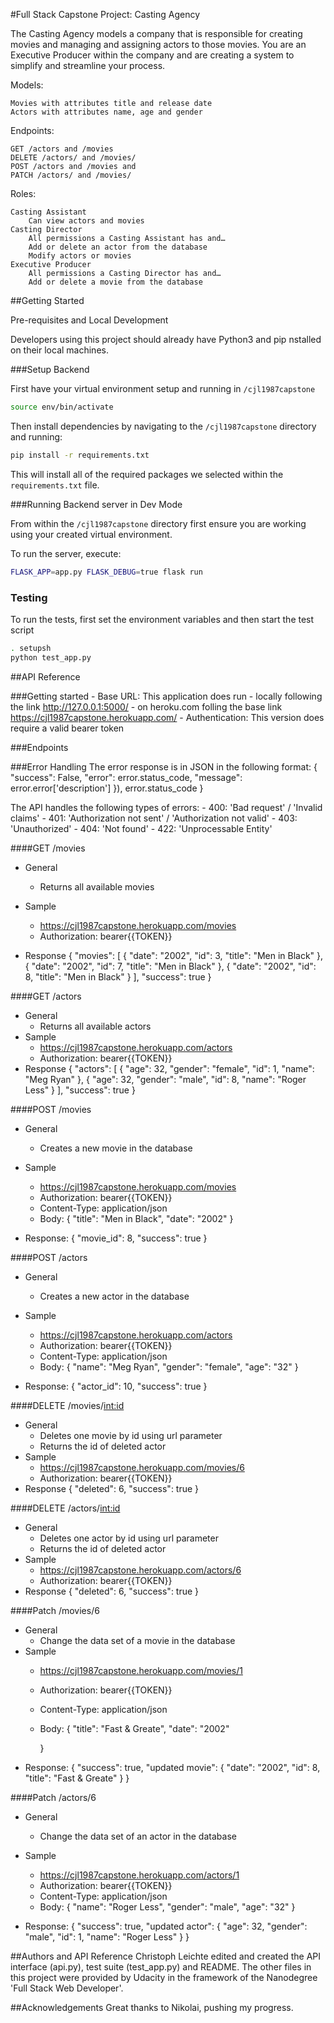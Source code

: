 #Full Stack Capstone Project: Casting Agency 

The Casting Agency models a company that is responsible for creating movies and managing and assigning actors to those movies. You are an Executive Producer within the company and are creating a system to simplify and streamline your process. 

Models:

    Movies with attributes title and release date
    Actors with attributes name, age and gender

Endpoints:

    GET /actors and /movies
    DELETE /actors/ and /movies/
    POST /actors and /movies and
    PATCH /actors/ and /movies/

Roles:

    Casting Assistant
        Can view actors and movies
    Casting Director
        All permissions a Casting Assistant has and…
        Add or delete an actor from the database
        Modify actors or movies
    Executive Producer
        All permissions a Casting Director has and…
        Add or delete a movie from the database


##Getting Started

Pre-requisites and Local Development

Developers using this project should already have Python3 and pip nstalled on their local machines.


###Setup Backend 

First have your virtual environment setup and running in `/cjl1987capstone`
	
```bash
source env/bin/activate 
```

Then install dependencies by navigating to the `/cjl1987capstone` directory and running:

```bash
pip install -r requirements.txt
```

This will install all of the required packages we selected within the `requirements.txt` file.


###Running Backend server in Dev Mode

From within the `/cjl1987capstone` directory first ensure you are working using your created virtual environment.

To run the server, execute:

```bash
FLASK_APP=app.py FLASK_DEBUG=true flask run
```


### Testing
To run the tests, first set the environment variables and then start the test script

```bash
. setupsh
python test_app.py
```


##API Reference

###Getting started 
	- Base URL: This application does run 
        - locally following the link http://127.0.0.1:5000/ 
        - on heroku.com folling the base link https://cjl1987capstone.herokuapp.com/
	- Authentication: This version does require a valid bearer token

###Endpoints

###Error Handling
The error response is in JSON in the following format:
	{
        "success": False,
        "error": error.status_code,
        "message": error.error['description']
        }), error.status_code
	}

The API handles the following types of errors:
	- 400: 	'Bad request' / 'Invalid claims'
	- 401: 	'Authorization not sent' / 'Authorization not valid'
	- 403:  'Unauthorized'
	- 404:	'Not found' 
	- 422:	'Unprocessable Entity'


####GET /movies
- General	
	- Returns all available movies
- Sample
	- https://cjl1987capstone.herokuapp.com/movies
	- Authorization: bearer{{TOKEN}}
	
- Response
	{
	    "movies": [
		{
		    "date": "2002",
		    "id": 3,
		    "title": "Men in Black"
		},
		{
		    "date": "2002",
		    "id": 7,
		    "title": "Men in Black"
		},
		{
		    "date": "2002",
		    "id": 8,
		    "title": "Men in Black"
		}
	    ],
	    "success": true
	}


####GET /actors
- General	
	- Returns all available actors
- Sample
	- https://cjl1987capstone.herokuapp.com/actors
	- Authorization: bearer{{TOKEN}}
- Response
	{
	    "actors": [
		{
		    "age": 32,
		    "gender": "female",
		    "id": 1,
		    "name": "Meg Ryan"
		},
		{
		    "age": 32,
		    "gender": "male",
		    "id": 8,
		    "name": "Roger Less"
		}
	    ],
	    "success": true
	}


####POST /movies
- General	
	- Creates a new movie in the database
- Sample
	- https://cjl1987capstone.herokuapp.com/movies
	- Authorization: bearer{{TOKEN}}
	- Content-Type: application/json
	- Body: 
		{
		    "title": "Men in Black",
		    "date": "2002"
		}
		
- Response: 
	{
	    "movie_id": 8,
	    "success": true
	}


####POST /actors
- General	
	- Creates a new actor in the database
- Sample
	- https://cjl1987capstone.herokuapp.com/actors
	- Authorization: bearer{{TOKEN}}
	- Content-Type: application/json
	- Body: 
		{
		    "name": "Meg Ryan",
		    "gender": "female", 
		    "age": "32"
		}
		
- Response: 
	{
	    "actor_id": 10,
	    "success": true
	}


####DELETE /movies/<int:id>
- General	
	- Deletes one movie by id using url parameter
	- Returns the id of deleted actor
- Sample
	- https://cjl1987capstone.herokuapp.com/movies/6
	- Authorization: bearer{{TOKEN}}
- Response
	{
	    "deleted": 6,
	    "success": true
	}


####DELETE /actors/<int:id>
- General	
	- Deletes one actor by id using url parameter
	- Returns the id of deleted actor
- Sample
	- https://cjl1987capstone.herokuapp.com/actors/6
	- Authorization: bearer{{TOKEN}}
- Response
	{
	    "deleted": 6,
	    "success": true
	}


####Patch /movies/6
- General	
	- Change the data set of a movie in the database
- Sample
	- https://cjl1987capstone.herokuapp.com/movies/1
	- Authorization: bearer{{TOKEN}}
	- Content-Type: application/json
	- Body: 
		{
		    "title": "Fast & Greate", 
		    "date": "2002"
		 
		}	
- Response: 
	{
	    "success": true,
	    "updated movie": {
		"date": "2002",
		"id": 8,
		"title": "Fast & Greate"
	    }
	}


####Patch /actors/6
- General	
	- Change the data set of an actor in the database
- Sample
	- https://cjl1987capstone.herokuapp.com/actors/1
	- Authorization: bearer{{TOKEN}}
	- Content-Type: application/json
	- Body: 
		{
		    "name": "Roger Less",
		    "gender": "male", 
		    "age": "32"
		}
		
- Response: 
	{
	    "success": true,
	    "updated actor": {
		"age": 32,
		"gender": "male",
		"id": 1,
		"name": "Roger Less"
	    }
	}


##Authors and API Reference
Christoph Leichte edited and created the API interface (api.py), test suite (test_app.py) and README. The other files in this project were provided by Udacity in the framework of the Nanodegree 'Full Stack Web Developer'.


##Acknowledgements
Great thanks to Nikolai, pushing my progress.

